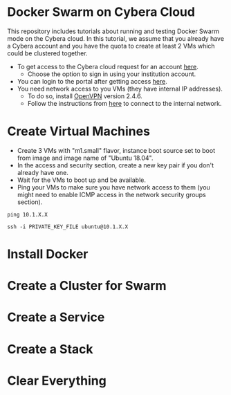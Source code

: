 # Docker Swarm on Cybera Cloud

This repository includes tutorials about running and testing Docker Swarm mode
on the Cybera cloud. In this tutorial, we assume that you already have a Cybera
account and you have the quota to create at least 2 VMs which could be clustered together.

- To get access to the Cybera cloud request for an account [here](https://rac-portal.cybera.ca).
  - Choose the option to sign in using your institution account.
- You can login to the portal after getting access [here](https://cloud.cybera.ca/auth/login/).
- You need network access to you VMs (they have internal IP addresses).
  - To do so, install [OpenVPN](https://openvpn.net/) version 2.4.6.
  - Follow the instructions from [here](https://wiki.cybera.ca/display/RAC/Rapid+Access+Cloud+Virtual+Private+Network) to connect
    to the internal network.


# Create Virtual Machines

- Create 3 VMs with "m1.small" flavor, instance boot source set to boot from image
and image name of "Ubuntu 18.04".
- In the access and security section, create a new key pair if you don't already have one.
- Wait for the VMs to boot up and be available.
- Ping your VMs to make sure you have network access to them (you might need to enable
  ICMP access in the network security groups section).

```
ping 10.1.X.X

ssh -i PRIVATE_KEY_FILE ubuntu@10.1.X.X
```

# Install Docker

# Create a Cluster for Swarm

# Create a Service

# Create a Stack

# Clear Everything
